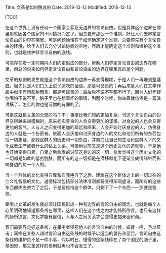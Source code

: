 Title: 文革是如何酿成的
Date: 2019-12-13
Modified: 2019-12-13

[TOC]

在这个世界上没有任何一个国家会容忍无边界的言论自由，但是具体这个边界在哪里那就因各个国家的不同情况而定了。但总要有那么一个准则，好让人们去界定言论自由的边界在哪里。可是问题恰恰在于如何确定这个准则，总要预先有个言论自由的环境，给予人们去充分讨论协商的空地，然后才能确定这个准则和维护这个准则，也就是维护好言论自由的底线。

可能存在着一定时期内人们约定俗成的部分，帮助人们界定言论自由的边界在哪里，但总的说来如何界定言论自由和言论自由的边界在哪里真的是个问题。

文革的悲剧的发生就是这个言论自由的边界一再变得模糊，于是人们一再地调整适应。起先只是人们口头上说了造次的话语，那是可谴责的；再后来是人们在文学作品中似乎有所影射暗含，那是可谴责的；最后你不说不写都不行了，因为人们怀疑你哪怕不说不写，脑子里也在想着坏的事情，到那个时候，你站着就仿佛是一篇演讲稿了，怎么的你也是可憎的有罪的了。

可是这就是文革的全部的吗？不！事情比我们想的更加复杂。当这个言论自由的边界变得越来越模糊时，原来老实善良的人会变得更加的谨慎，对身边的人也会变得更加的客气。人与人之间变得更加的疏远和隔离，人会开始讨厌身边的人，仿佛身边的人就是一个告密者。继而人会厌倦和讨厌身边的人的文化和他们所有的东西包括一切象征，鄙视这群人的历史和一切东西，并努力让自己的生活和这群人下的文化或者生产或者什么的粘上关系。可惜他以前又是这个历史文化的造就物，于是他也开始变得自卑，自卑之后愈发的讨厌这身边的这一切，愈发觉得这个历史文化的一切都是如此的低劣肮脏。而所有的这一切都是在潜移默化下逐渐变成情绪继而影响身边的每一个人的。

当一个群体的文化变得自卑和自我唾弃了之后，建筑在这个群体之上的一切过往的仁义礼智信的文化，道德标准包括部分法律准则都将变得形同虚设，而所有的这些东西都失去效力了之后，于是要维持这个群体，只剩下了一个东西——那就是强权。

要阻止文革的发生就必须让国民形成一种有边界的言论自由的观念，也就是每个人心里明确地知道那条线在哪里，这样人们在这个线之内才能畅所欲言。也只有这样的畅所欲言，文化才能有自信，人与人之间关系才会变得更加亲密和谐。

我们需要界定好这条线，在卑劣者侵犯他人的言论自由的时候，振臂一呼，予以反击；同样在某些人越过言论自由这条线的时候予以适当的警告和惩罚。言论自由这条线的维护绝不是一件小事，假以时日，慢慢的这条线印在了每个国民的脑子里，基因里，那文革这样的惨剧就再也不会发生了。